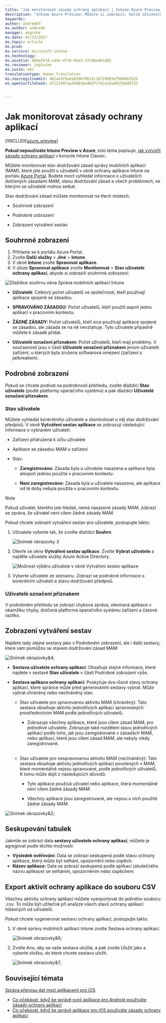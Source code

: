 ```yaml
---
title: "Jak monitorovat zásady ochrany aplikací | Intune Azure Preview | Dokumentace Microsoftu"
description: "Intune Azure Preview: Můžete si zobrazit, kolik uživatelů má přiřazené zásady, a přechodem k podrobnostem zjistíte další informace."
keywords: 
author: andredm7
ms.author: andredm
manager: angrobe
ms.date: 01/23/2017
ms.topic: article
ms.prod: 
ms.service: microsoft-intune
ms.technology: 
ms.assetid: 9b0afb7d-cd4e-4fc6-83e2-3fc0da461d02
ms.reviewer: joglocke
ms.suite: ems
translationtype: Human Translation
ms.sourcegitcommit: 482ae5f9adab39670b15c10f20883ef9684b2525
ms.openlocfilehash: 6f121487aa369838a46d7c7dce16ad9259dd6f31


---
```


# <a name="how-to-monitor-app-protection-policies"></a>Jak monitorovat zásady ochrany aplikací
[!INCLUDE[azure_preview](../includes/azure_preview.md)]

**Pokud nepoužíváte Intune Preview v Azure**, toto téma popisuje, [jak vytvořit zásady ochrany aplikací](https://docs.microsoft.com/en-us/intune/deploy-use/create-and-deploy-mobile-app-management-policies-with-microsoft-intune) v konzole Intune Classic.


Můžete monitorovat stav dodržování zásad správy mobilních aplikací (MAM), které jste použili u uživatelů v okně ochrany aplikace Intune na portálu [Azure Portal](https://portal.azure.com). Budete moct vyhledat informace o uživatelích dotčených zásadami MAM, stavu dodržování zásad a všech problémech, se kterými se uživatelé mohou setkat.

Stav dodržování zásad můžete monitorovat na třech místech:

-   Souhrnné zobrazení

-   Podrobné zobrazení

-   Zobrazení vytváření sestav

## <a name="summary-view"></a>Souhrnné zobrazení

1. Přihlaste se k portálu Azure Portal.
2. Zvolte **Další služby** > **Jiné** > **Intune**.
3. V okně **Intune** zvolte **Spravovat aplikace**.
4. V úloze **Spravovat aplikace** zvolte **Monitorovat** > **Stav uživatele ochrany aplikací**, abyste si zobrazili souhrnné zobrazení:

![Dlaždice souhrnu okna Správa mobilních aplikací Intune](../media/app-protection-user-status-summary.png)

-   **Uživatelé**: Celkový počet uživatelů ve společnosti, kteří používají aplikace spojené se zásadou.

-   **SPRAVOVÁNO ZÁSADOU:** Počet uživatelů, kteří použili aspoň jednu aplikaci v pracovním kontextu.

-   **ŽÁDNÉ ZÁSADY:** Počet uživatelů, kteří sice používají aplikace spojené se zásadou, ale zásada se na ně nevztahuje. Tyto uživatele případně můžete k zásadě přidat.

- **Uživatelé označení příznakem:** Počet uživatelů, kteří mají problémy. V současnosti jsou v části **Uživatelé označení příznakem** jenom uživatelé zařízení, u kterých byla zrušena softwarová omezení (zařízení s jailbreakem).


## <a name="detailed-view"></a>Podrobné zobrazení
Pokud se chcete podívat na podrobnosti přehledu, zvolte dlaždici **Stav uživatele** (podle platformy operačního systému) a pak dlaždici **Uživatelé označení příznakem**.

### <a name="user-status"></a>Stav uživatele
Můžete vyhledat konkrétního uživatele a zkontrolovat u něj stav dodržování předpisů. V okně **Vytváření sestav aplikace** se zobrazují následující informace o vybraném uživateli:
- Zařízení přidružená k účtu uživatele

- Aplikace se zásadou MAM u zařízení

- Stav:

  - **Zaregistrováno:** Zásada byla u uživatele nasazena a aplikace byla alespoň jednou použita v pracovním kontextu.

  - **Není zaregistrováno:** Zásada byla u uživatele nasazena, ale aplikace od té doby nebyla použita v pracovním kontextu.

>[!NOTE]
> Pokud uživatel, kterého jste hledali, nemá nasazené zásady MAM, zobrazí se zpráva, že uživatel není cílem žádné zásady MAM.

Pokud chcete zobrazit vytváření sestav pro uživatele, postupujte takto:

1.  Uživatele vyberte tak, že zvolíte dlaždici **Souhrn**.

    ![Snímek obrazovky 3](../media/MAM-reporting-6.png)

2. Otevře se okno **Vytváření sestav aplikace**. Zvolte **Vybrat uživatele** a najděte uživatele služby Azure Active Directory.

    ![Možnost výběru uživatele v okně Vytváření sestav aplikace](../media/MAM-reporting-2.png)

3. Vyberte uživatele ze seznamu. Zobrazí se podrobné informace o konkrétním uživateli a stavu dodržování předpisů.

### <a name="flagged-users"></a>Uživatelé označení příznakem
V podrobném přehledu se zobrazí chybová zpráva, otevíraná aplikace v okamžiku chyby, dotčená platforma operačního systému zařízení a časové razítko.

## <a name="reporting-view"></a>Zobrazení vytváření sestav

Najdete tady stejné sestavy jako v Podrobném zobrazení, ale i další sestavy, které vám pomůžou se stavem dodržování zásad MAM:

![Snímek obrazovky&4;](../media/MAM-reporting-7.png)

-   **Sestava uživatele ochrany aplikací:** Obsahuje stejné informace, které najdete v sestavě **Stav uživatele** v části Podrobné zobrazení výše.

-   **Sestava aplikace ochrany aplikací:** Poskytuje dva různé stavy ochrany aplikací, které správce může před generováním sestavy vybrat. Může vybrat chráněný nebo nechráněný stav.

    -   Stav uživatele pro spravovanou aktivitu MAM (chráněný): Tato sestava obsahuje aktivitu jednotlivých aplikací spravovaných prostřednictvím MAM podle jednotlivých uživatelů.

        -   Zobrazuje všechny aplikace, které jsou cílem zásad MAM, pro jednotlivé uživatele. Zobrazuje také rozdělení stavu jednotlivých aplikací podle toho, jak jsou zaregistrované v zásadách MAM, nebo aplikací, které jsou cílem zásad MAM, ale nebyly nikdy zaregistrované.
<br></br>
    -   Stav uživatele pro nespravovanou aktivitu MAM (nechráněný): Tato sestava obsahuje aktivitu jednotlivých aplikací povolených v MAM, které momentálně nejsou spravované, podle jednotlivých uživatelů. K tomu může dojít z následujících důvodů:

        -   Tyto aplikace používá uživatel nebo aplikace, která momentálně není cílem žádné zásady MAM.

        -   Všechny aplikace jsou zaregistrované, ale nejsou u nich použité žádné zásady MAM.

![Snímek obrazovky&2;](../media/MAM-reporting-4.png)

## <a name="table-grouping"></a>Seskupování tabulek

Jakmile se zobrazí data **sestavy uživatele ochrany aplikací**, můžete je agregovat podle těchto možností:

- **Výsledek ověřování:** Data se zobrazí seskupená podle stavu ochrany aplikace, který může být selhání, upozornění nebo úspěch.
- **Název aplikace:** Data se zobrazí seskupená podle aplikací (skutečného názvu aplikace) se selháním, upozorněním nebo úspěchem.

## <a name="export-app-protection-activities-to-csv"></a>Export aktivit ochrany aplikace do souboru CSV

Všechny aktivity ochrany aplikací můžete vyexportovat do jediného souboru .csv. To může být užitečné při analýze všech stavů ochrany aplikací hlášených od uživatelů.

Pokud chcete vygenerovat sestavu ochrany aplikací, postupujte takto:

1. V okně správy mobilních aplikací Intune zvolte Sestava ochrany aplikací.

    ![Snímek obrazovky&6;](../media/app-protection-report-csv-2.png)

2. Zvolte Ano, aby se vaše sestava uložila, a pak zvolte Uložit jako a vyberte složku, do které chcete sestavu uložit.

    ![Snímek obrazovky&7;](../media/app-protection-report-csv-1.png)

## <a name="see-also"></a>Související témata
[Správa přenosu dat mezi aplikacemi pro iOS](manage-data-transfer-between-ios-apps-with-microsoft-intune.md)

* [Co očekávat, když ke správě svojí aplikace pro Android používáte zásady ochrany aplikací](app-protection-enabled-android-apps.md)
* [Co očekávat, když ke správě aplikace pro iOS používáte zásady ochrany aplikací](app-protection-enabled-ios-apps.md)



<!--HONumber=Feb17_HO2-->


